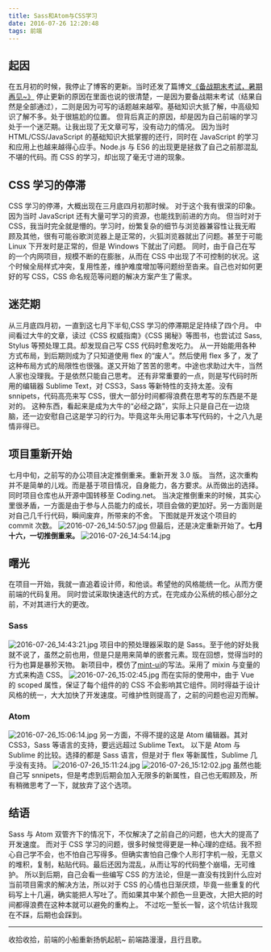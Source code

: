 ```yaml
---
title: Sass和Atom与CSS学习
date: 2016-07-26 12:20:48
tags: 前端
---
```


## 起因

在五月初的时候，我停止了博客的更新。当时还发了篇博文[《备战期末考试，暑期再见~》](http://lxxyx.win/2016/05/21/%E5%A4%87%E6%88%98%E6%9C%9F%E6%9C%AB%E8%80%83%E8%AF%95%EF%BC%8C%E6%9A%91%E6%9C%9F%E5%86%8D%E8%A7%81/)
停止更新的原因在里面也说的很清楚，一是因为要备战期末考试（结果自然是全部通过），二则是因为可写的话题越来越窄。基础知识大抵了解，中高级知识了解不多。处于很尴尬的位置。
但背后真正的原因，却是因为自己前端的学习处于一个迷茫期。让我出现了无文章可写，没有动力的情况。
因为当时 HTML/CSS/JavaScript 的基础知识大抵掌握的还行，同时在 JavaScript 的学习和应用上也越来越得心应手。Node.js 与 ES6 的出现更是拯救了自己之前那混乱不堪的代码。而 CSS 的学习，却出现了毫无寸进的现象。

<!-- more -->

## CSS 学习的停滞

CSS 学习的停滞，大概出现在三月底四月初那时候。
对于这个我有很深的印象。因为当时 JavaScript 还有大量可学习的资源，也能找到前进的方向。
但当时对于 CSS，我当时完全就是懵的。学习时，纷繁复杂的细节与浏览器兼容性让我无暇顾及其他，很有可能谷歌浏览器上是正常的，火狐浏览器就出了问题。甚至于可能 Linux 下开发时是正常的，但是 Windows 下就出了问题。
同时，由于自己在写的一个内网项目，规模不断的在膨胀，从而在 CSS 中出现了不可控制的状况。这个时候全局样式冲突，复用性差，维护难度增加等问题纷至沓来。自己也对如何更好的写 CSS，CSS 命名规范等问题的解决方案产生了需求。

## 迷茫期

从三月底四月初，一直到这七月下半旬,CSS 学习的停滞期足足持续了四个月。
中间看过大牛的文章，读过《CSS 权威指南》《CSS 揭秘》等图书，也尝试过 Sass, Stylus 等预处理工具。却发现自己写 CSS 代码时愈发吃力。
从一开始能用各种方式布局，到后期则成为了只知道使用 flex 的“废人”。然后使用 flex 多了，发了这种布局方式的局限性也很强。遂又开始了苦苦的思考。中途也求助过大牛，当然人家也没理我。于是依然只能自己思考。
还有非常重要的一点，则是写代码时所用的编辑器 Sublime Text，对 CSS3，Sass 等新特性的支持太差。没有 snnipets，代码高亮来写 CSS，很大一部分时间都得浪费在思考写的东西是不是对的。
这种东西，看起来是成为大牛的“必经之路”，实际上只是自己在一边烧脑，还一边安慰自己这是学习的行为。毕竟这年头用记事本写代码的，十之八九是情非得已。

## 项目重新开始

七月中旬，之前写的办公项目决定推倒重来。重新开发 3.0 版。
当然，这次重构并不是简单的儿戏。而是基于项目情况，自身能力，各方要求。从而做出的选择。同时项目仓库也从开源中国转移至 Coding.net。
当决定推倒重来的时候，其实心里很矛盾，一方面是由于参与人员能力的成长，项目会做的更加好。另一方面则是对自己几千行代码，瞬间废弃，所带来的不舍。
下图就是开发这个项目的 commit 次数。
![2016-07-26_14:50:57.jpg](/images/2018-03-26-085426.jpg)
但最后，还是决定重新开始了。**七月十六，一切推倒重来。**
![2016-07-26_14:54:14.jpg](/images/2018-03-26-085427.jpg)

## 曙光

在项目一开始，我就一直追着设计师，和他谈。希望他的风格能统一化。从而方便前端的代码复用。
同时尝试采取快速迭代的方式，在完成办公系统的核心部分之前，不对其进行大的更改。

### Sass

![2016-07-26_14:43:21.jpg](/images/2018-03-26-085428.jpg)
项目中的预处理器采取的是 Sass。至于他的好处我就不说了，虽然之前也用，但是只是用来简单的嵌套元素。现在回想，觉得当时的行为也算是暴殄天物。
新项目中，模仿了[mint-ui](https://github.com/ElemeFE/mint-ui)的写法。采用了 mixin 与变量的方式来构造 CSS。
![2016-07-26_15:02:45.jpg](/images/2018-03-26-085429.jpg)
而在实际的使用中，由于 Vue 的 scoped 属性，保证了每个组件的的 CSS 不会影响其它组件。同时得益于设计风格的统一，大大加快了开发速度。可维护性则提高了，之前的问题也迎刃而解。

### Atom

![2016-07-26_15:06:14.jpg](/images/2018-03-26-085430.jpg)
另一方面，不得不提的这是 Atom 编辑器。其对 CSS3，Sass 等语言的支持，要远远超过 Sublime Text。
以下是 Atom 与 Sublime 的比较。选择的都是 Sass 语言，但是对于 flex 等新属性，Sublime 几乎没有支持。
![2016-07-26_15:11:24.jpg](/images/2018-03-26-085431.jpg)
![2016-07-26_15:12:02.jpg](/images/2018-03-26-085432.jpg)
虽然也能自己写 snnipets，但是考虑到后期会加入无限多的新属性，自己也无暇顾及，所有稍微思考了一下，就放弃了这个选项。

## 结语

Sass 与 Atom 双管齐下的情况下，不仅解决了之前自己的问题，也大大的提高了开发速度。
而对于 CSS 学习的问题，很多时候觉得更是一种心理的症结。我不担心自己学不会，也不怕自己写得多。但确实害怕自己像个人形打字机一般，无意义的堆积，复制，粘贴代码。最后还因为混乱，从而让写的代码整个崩塌，无可维护。
所以到后期，自己会看一些编写 CSS 的方法论，但是一直没有找到什么应对当前项目需求的解决方法，所以对于 CSS 的心情也日渐厌烦，毕竟一些重复的代码写上十几遍，确实能把人写吐了。而如果其中某个颜色一旦更改，大把大把的时间都得浪费在这种本就可以避免的重构上。
不过吃一堑长一智，这个坑估计我现在不踩，后期也会踩到。

---

收拾收拾，前端的小船重新扬帆起航~
前端路漫漫，且行且歌。
